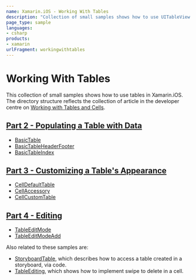 ```yaml
---
name: Xamarin.iOS - Working With Tables
description: "Collection of small samples shows how to use UITableView to build lists in Xamarin.iOS"
page_type: sample
languages:
- csharp
products:
- xamarin
urlFragment: workingwithtables
---
```

# Working With Tables

This collection of small samples shows how to use tables in Xamarin.iOS. The directory structure reflects the collection of article in the developer centre on [Working with Tables and Cells](https://docs.microsoft.com/xamarin/ios/user-interface/controls/tables/).

## [Part 2 - Populating a Table with Data](https://docs.microsoft.com/xamarin/ios/user-interface/controls/tables/populating-a-table-with-data)

* [BasicTable](https://docs.microsoft.com/xamarin/ios/user-interface/controls/tables/populating-a-table-with-data#Subclassing_UITableViewSource)
* [BasicTableHeaderFooter](https://docs.microsoft.com/xamarin/ios/user-interface/controls/tables/populating-a-table-with-data#Adding_Headers_and_Footers)
* [BasicTableIndex](https://docs.microsoft.com/xamarin/ios/user-interface/controls/tables/populating-a-table-with-data#Adding_an_Index)

## [Part 3 - Customizing a Table's Appearance](https://docs.microsoft.com/xamarin/ios/user-interface/controls/tables/customizing-table-appearance)

* [CellDefaultTable](https://docs.microsoft.com/xamarin/ios/user-interface/controls/tables/customizing-table-appearance)
* [CellAccessory](https://docs.microsoft.com/xamarin/ios/user-interface/controls/tables/customizing-table-appearance#accessories)
* [CellCustomTable](https://docs.microsoft.com/en-us/xamarin/ios/user-interface/controls/tables/customizing-table-appearance#creating-custom-cell-layouts)

## [Part 4 - Editing](https://docs.microsoft.com/xamarin/ios/user-interface/controls/tables/editing)

* [TableEditMode](https://docs.microsoft.com/xamarin/ios/user-interface/controls/tables/editing#edit-mode)
* [TableEditModeAdd](https://docs.microsoft.com/en-us/xamarin/ios/user-interface/controls/tables/editing#row-insertion-editing-style)

Also related to these samples are:

* [StoryboardTable](https://docs.microsoft.com/samples/xamarin/ios-samples/storyboardtable/), which describes how to access a table created in a storyboard, via code.
* [TableEditing](https://docs.microsoft.com/samples/xamarin/ios-samples/tableediting/), which shows how to implement swipe to delete in a cell.
